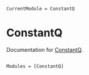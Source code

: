 ```@meta
CurrentModule = ConstantQ
```

# ConstantQ

Documentation for [ConstantQ](https://github.com/arhik/ConstantQ.jl).

```@index
```

```@autodocs
Modules = [ConstantQ]
```

